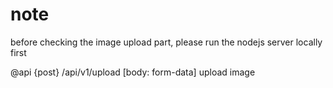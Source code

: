 # note
before checking the image upload part, please run the nodejs server locally first

@api {post} /api/v1/upload [body: form-data] upload image